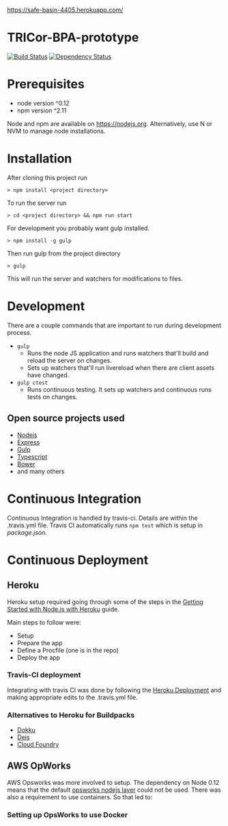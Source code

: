 https://safe-basin-4405.herokuapp.com/

TRICor-BPA-prototype
====

[![Build Status](https://travis-ci.org/TRI-COR/tricor-bpa-prototype.svg)](https://travis-ci.org/TRI-COR/tricor-bpa-prototype)
[![Dependency Status](https://david-dm.org/TRI-COR/tricor-bpa-prototype.svg)](https://david-dm.org/TRI-COR/tricor-bpa-prototype)

# Prerequisites

* node version ^0.12
* npm version ^2.11

Node and npm are available on https://nodejs.org. Alternatively, use N or NVM to manage node installations.

# Installation

After cloning this project run

`> npm install <project directory>`

To run the server run

`> cd <project directory> && npm run start`

For development you probably want gulp installed.

`> npm install -g gulp`

Then run gulp from the project directory

`> gulp`

This will run the server and watchers for modifications to files.

# Development

There are a couple commands that are important to run during development process. 
* `gulp` 
  - Runs the node JS application and runs watchers that'll build and reload the server on changes.
  - Sets up watchers that'll run livereload when there are client assets have changed.
* `gulp ctest`
  - Runs continuous testing. It sets up watchers and continuous runs tests on changes.

## Open source projects used 

* [Nodejs](https://github.com/joyent/node)
* [Express](https://github.com/strongloop/express)
* [Gulp](https://github.com/gulpjs/gulp)
* [Typescript](https://github.com/Microsoft/TypeScript)
* [Bower](https://github.com/bower/bower)
* and many others


# Continuous Integration
Continuous Integration is handled by travis-ci. Details are within the .travis.yml file. Travis CI automatically runs `npm test` which is setup in *package.json*. 

# Continuous Deployment
## Heroku

Heroku setup required going through some of the steps in the [Getting Started with Node.js with Heroku](https://devcenter.heroku.com/articles/getting-started-with-nodejs#introduction) guide.

Main steps to follow were:
* Setup
* Prepare the app
* Define a Procfile (one is in the repo)
* Deploy the app

### Travis-CI deployment
Integrating with travis CI was done by following the [Heroku Deployment](http://docs.travis-ci.com/user/deployment/heroku/) and making appropriate edits to the .travis.yml file.

### Alternatives to Heroku for Buildpacks

* [Dokku](https://github.com/progrium/dokku)
* [Deis](http://deis.io/get-deis/)
* [Cloud Foundry](https://docs.cloudfoundry.org/buildpacks/)


## AWS OpWorks

AWS Opsworks was more involved to setup. The dependency on Node 0.12 means that the default [opsworks nodejs layer](http://docs.aws.amazon.com/opsworks/latest/userguide/workinglayers-servers.html) could not be used. There was also a requirement to use containers. So that led to:

### Setting up OpsWorks to use Docker

